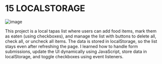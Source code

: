 ﻿# 15 LOCALSTORAGE

![image](https://github.com/user-attachments/assets/665fb0fd-0018-4dc4-a69c-1602f36259b6)

This project is a local tapas list where users can add food items, mark them as eaten (using checkboxes), and manage the list with buttons to delete all, check all, or uncheck all items. The data is stored in localStorage, so the list stays even after refreshing the page. I learned how to handle form submissions, update the UI dynamically using JavaScript, store data in localStorage, and toggle checkboxes using event listeners.

